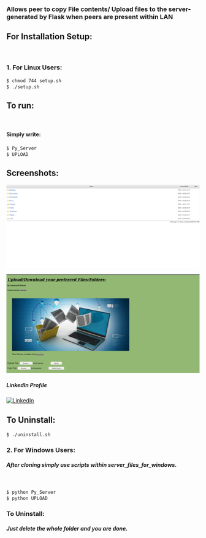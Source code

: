 
### Allows peer to copy File contents/ Upload files to the server-generated by Flask when peers are present within LAN

## For Installation Setup:
&nbsp;
### 1. For Linux Users:
```
$ chmod 744 setup.sh
$ ./setup.sh
```
## To run:
&nbsp;
#### Simply write:
```
$ Py_Server
$ UPLOAD
```
## Screenshots:

![alt text](https://github.com/Soumyanil-Biswas/Upload_in_Simple_HTTP_Server/blob/main/Py_Server.png?raw=true)

![alt text](https://github.com/Soumyanil-Biswas/Upload_in_Simple_HTTP_Server/blob/main/UPLOAD.png?raw=true)

##### LinkedIn Profile
[![LinkedIn](https://img.shields.io/badge/LinkedIn-brightgreen?style=flat-square&logo=linkedin&labelColor=blue)](https://www.linkedin.com/in/soumyanil-biswas-4b7603195”)

## To Uninstall:
```
$ ./uninstall.sh
```

### 2. For Windows Users:

##### After cloning simply use scripts within server_files_for_windows.
&nbsp;
```
$ python Py_Server
$ python UPLOAD
```
### To Uninstall:

##### Just delete the whole folder and you are done.
